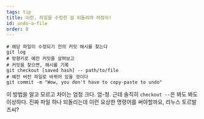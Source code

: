 ```yaml
---
tags: tip
title: 이런, 파일을 수정한 걸 되돌려야 하잖아!
id: undo-a-file
order: 8
---
```


```git
# 해당 파일이 수정되기 전의 커밋 해시를 찾는다
git log
# 방향키로 예전 커밋을 살펴보고
# 커밋을 찾으면, 해시를 기록
git checkout [saved hash] -- path/to/file
# 예전 버전 파일로 바뀌어 있을 것이다
git commit -m "Wow, you don't have to copy-paste to undo"
```

이 방법을 알고 모르고 차이는 엄청 크다. 엄-청. 근데 솔직히 `checkout --`은 봐도 봐도 이상하다. 진짜 파일 하나 되돌리는데 이런 요상한 명령어를 써야할까요, 리누스 토르발즈씨?
